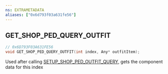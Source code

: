 ```yaml
---
ns: EXTRAMETADATA
aliases: ["0x6d793f03a631fe56"]
---
```

## GET_SHOP_PED_QUERY_OUTFIT

```c
// 0x6D793F03A631FE56
void GET_SHOP_PED_QUERY_OUTFIT(int index, Any* outfitItem);
```

Used after calling [SETUP_SHOP_PED_OUTFIT_QUERY](#_0xF3FBE2D50A6A8C28), gets the component data for this index

